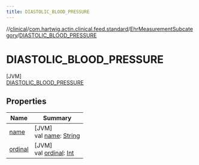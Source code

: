 ```yaml
---
title: DIASTOLIC_BLOOD_PRESSURE
---
```

//[clinical](../../../../index.html)/[com.hartwig.actin.clinical.feed.standard](../../index.html)/[EhrMeasurementSubcategory](../index.html)/[DIASTOLIC_BLOOD_PRESSURE](index.html)



# DIASTOLIC_BLOOD_PRESSURE



[JVM]\
[DIASTOLIC_BLOOD_PRESSURE](index.html)



## Properties


| Name | Summary |
|---|---|
| [name](../../-ehr-lab-unit/-n-o-n-e/index.html#-372974862%2FProperties%2F1757943785) | [JVM]<br>val [name](../../-ehr-lab-unit/-n-o-n-e/index.html#-372974862%2FProperties%2F1757943785): [String](https://kotlinlang.org/api/latest/jvm/stdlib/kotlin/-string/index.html) |
| [ordinal](../../-ehr-lab-unit/-n-o-n-e/index.html#-739389684%2FProperties%2F1757943785) | [JVM]<br>val [ordinal](../../-ehr-lab-unit/-n-o-n-e/index.html#-739389684%2FProperties%2F1757943785): [Int](https://kotlinlang.org/api/latest/jvm/stdlib/kotlin/-int/index.html) |

